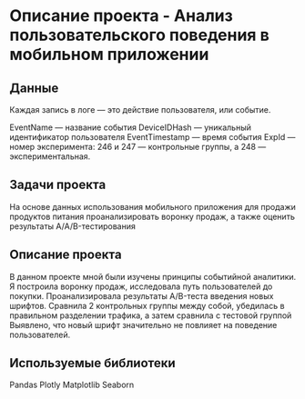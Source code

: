 # Описание проекта - Анализ пользовательского поведения в мобильном приложении

## Данные

Каждая запись в логе — это действие пользователя, или событие.

EventName — название события
DeviceIDHash — уникальный идентификатор пользователя
EventTimestamp — время события
ExpId — номер эксперимента: 246 и 247 — контрольные группы, а 248 — экспериментальная.


## Задачи проекта
На основе данных использования мобильного приложения для продажи продуктов питания проанализировать воронку продаж, а также оценить результаты A/A/B-тестирования 

## Описание проекта
В данном проекте мной были изучены принципы событийной аналитики. Я построила
воронку продаж, исследовала путь пользователей до покупки. Проанализировала
результаты A/B-теста введения новых шрифтов. Сравнила 2 контрольных группы между
собой, убедилась в правильном разделении трафика, а затем сравнила с тестовой группой
Выявлено, что новый шрифт значительно не повлияет на поведение пользователей.


## Используемые библиотеки
Pandas
Plotly
Matplotlib
Seaborn